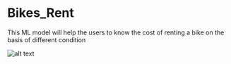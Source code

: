 # Bikes_Rent
This ML model will help the users to know the cost of renting a bike on the basis of different condition

![alt text](https://image.freepik.com/free-vector/city-bike-rental-bicycle-rental-electronic-system-people-rent-bicycling-smart-service-cartoon-illustration_169479-332.jpg)

